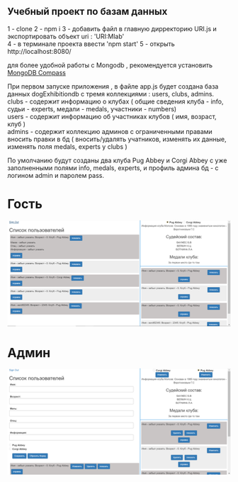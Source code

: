 ## Учебный проект по базам данных    
1 - clone 
2 - npm i 
3 - добавить файл в главную дирректорию URI.js и экспортировать объект uri : 'URI:Mlab'   
4 - в терминале проекта ввести 'npm start' 
5 - открыть http://localhost:8080/

для более удобной работы с Mongodb , рекомендуется установить [MongoDB Compass](https://www.mongodb.com/products/compass)

При первом запуске приложения , в файле app.js будет создана база данных dogExhibitiondb с тремя коллекциями :
users, clubs, admins.  
clubs - содержит информацию о клубах ( общие сведения клуба - info, судьи - experts, медали - medals, участники - numbers)  
users - содержит информацию об участниках клубов ( имя, возраст, клуб )  
admins - содержит коллекцию админов с ограниченными правами вносить правки в бд ( вноcить/удалять учатников, изменять их данные, изменять поля  medals, experts у clubs )  
  
По умолчанию будут созданы два клуба Pug Abbey и Corgi Abbey с уже заполненными полями info, medals, experts, 
и профиль админа бд - с логином admin и паролем pass.

# Гость
![alt text](screenshots/Гость.PNG "Вид со стороны гостя")

# Админ 
![alt text](screenshots/Админ.PNG "Вид со стороны гостя")
